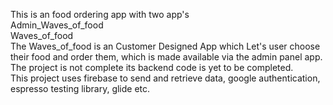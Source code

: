 This is an food ordering app with two app's <br>
Admin_Waves_of_food<br>
Waves_of_food<br>
The Waves_of_food is an Customer Designed App which Let's user choose their food and order them, which is made available via the admin panel app.<br>
The project is not complete its backend code is yet to be completed.<br>
This project uses firebase to send and retrieve data, google authentication, espresso testing library, glide etc.

